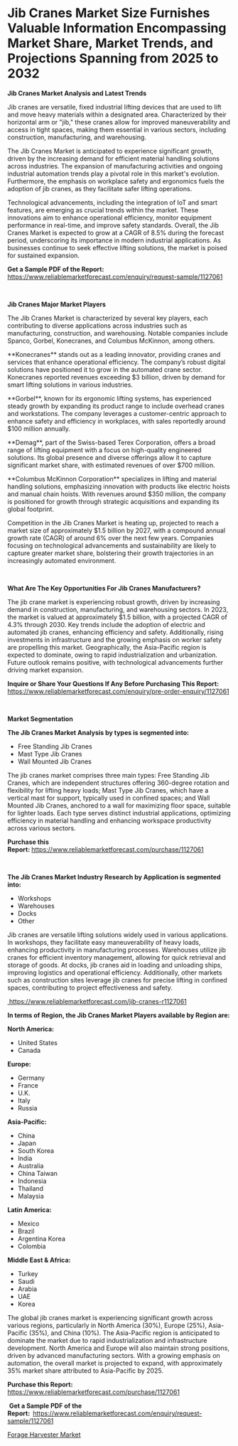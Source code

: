 <p><h1>Jib Cranes Market Size Furnishes Valuable Information Encompassing Market Share, Market Trends, and Projections Spanning from 2025 to 2032</h1></p><p><strong>Jib Cranes Market Analysis and Latest Trends</strong></p>
<p><p>Jib cranes are versatile, fixed industrial lifting devices that are used to lift and move heavy materials within a designated area. Characterized by their horizontal arm or "jib," these cranes allow for improved maneuverability and access in tight spaces, making them essential in various sectors, including construction, manufacturing, and warehousing. </p><p>The Jib Cranes Market is anticipated to experience significant growth, driven by the increasing demand for efficient material handling solutions across industries. The expansion of manufacturing activities and ongoing industrial automation trends play a pivotal role in this market's evolution. Furthermore, the emphasis on workplace safety and ergonomics fuels the adoption of jib cranes, as they facilitate safer lifting operations.</p><p>Technological advancements, including the integration of IoT and smart features, are emerging as crucial trends within the market. These innovations aim to enhance operational efficiency, monitor equipment performance in real-time, and improve safety standards. Overall, the Jib Cranes Market is expected to grow at a CAGR of 8.5% during the forecast period, underscoring its importance in modern industrial applications. As businesses continue to seek effective lifting solutions, the market is poised for sustained expansion.</p></p>
<p><strong>Get a Sample PDF of the Report:&nbsp;</strong> <a href="https://www.reliablemarketforecast.com/enquiry/request-sample/1127061?utm_campaign=1169&utm_medium=2&utm_source=Github&utm_content=ia&utm_term=21022025&utm_id=jib-cranes">https://www.reliablemarketforecast.com/enquiry/request-sample/1127061</a></p>
<p>&nbsp;</p>
<p><strong>Jib Cranes Major Market Players</strong></p>
<p><p>The Jib Cranes Market is characterized by several key players, each contributing to diverse applications across industries such as manufacturing, construction, and warehousing. Notable companies include Spanco, Gorbel, Konecranes, and Columbus McKinnon, among others.</p><p>**Konecranes** stands out as a leading innovator, providing cranes and services that enhance operational efficiency. The company’s robust digital solutions have positioned it to grow in the automated crane sector. Konecranes reported revenues exceeding $3 billion, driven by demand for smart lifting solutions in various industries.</p><p>**Gorbel**, known for its ergonomic lifting systems, has experienced steady growth by expanding its product range to include overhead cranes and workstations. The company leverages a customer-centric approach to enhance safety and efficiency in workplaces, with sales reportedly around $100 million annually.</p><p>**Demag**, part of the Swiss-based Terex Corporation, offers a broad range of lifting equipment with a focus on high-quality engineered solutions. Its global presence and diverse offerings allow it to capture significant market share, with estimated revenues of over $700 million.</p><p>**Columbus McKinnon Corporation** specializes in lifting and material handling solutions, emphasizing innovation with products like electric hoists and manual chain hoists. With revenues around $350 million, the company is positioned for growth through strategic acquisitions and expanding its global footprint.</p><p>Competition in the Jib Cranes Market is heating up, projected to reach a market size of approximately $1.5 billion by 2027, with a compound annual growth rate (CAGR) of around 6% over the next few years. Companies focusing on technological advancements and sustainability are likely to capture greater market share, bolstering their growth trajectories in an increasingly automated environment.</p></p>
<p>&nbsp;</p>
<p><strong>What Are The Key Opportunities For Jib Cranes Manufacturers?</strong></p>
<p><p>The jib crane market is experiencing robust growth, driven by increasing demand in construction, manufacturing, and warehousing sectors. In 2023, the market is valued at approximately $1.5 billion, with a projected CAGR of 4.3% through 2030. Key trends include the adoption of electric and automated jib cranes, enhancing efficiency and safety. Additionally, rising investments in infrastructure and the growing emphasis on worker safety are propelling this market. Geographically, the Asia-Pacific region is expected to dominate, owing to rapid industrialization and urbanization. Future outlook remains positive, with technological advancements further driving market expansion.</p></p>
<p><strong>Inquire or Share Your Questions If Any Before Purchasing This Report:</strong> <a href="https://www.reliablemarketforecast.com/enquiry/pre-order-enquiry/1127061?utm_campaign=1169&utm_medium=2&utm_source=Github&utm_content=ia&utm_term=21022025&utm_id=jib-cranes">https://www.reliablemarketforecast.com/enquiry/pre-order-enquiry/1127061</a></p>
<p>&nbsp;</p>
<p><strong>Market Segmentation</strong></p>
<p><strong>The Jib Cranes Market Analysis by types is segmented into:</strong></p>
<p><ul><li>Free Standing Jib Cranes</li><li>Mast Type Jib Cranes</li><li>Wall Mounted Jib Cranes</li></ul></p>
<p><p>The jib cranes market comprises three main types: Free Standing Jib Cranes, which are independent structures offering 360-degree rotation and flexibility for lifting heavy loads; Mast Type Jib Cranes, which have a vertical mast for support, typically used in confined spaces; and Wall Mounted Jib Cranes, anchored to a wall for maximizing floor space, suitable for lighter loads. Each type serves distinct industrial applications, optimizing efficiency in material handling and enhancing workspace productivity across various sectors.</p></p>
<p><strong>Purchase this Report:&nbsp;</strong><a href="https://www.reliablemarketforecast.com/purchase/1127061?utm_campaign=1169&utm_medium=2&utm_source=Github&utm_content=ia&utm_term=21022025&utm_id=jib-cranes">https://www.reliablemarketforecast.com/purchase/1127061</a></p>
<p>&nbsp;</p>
<p><strong>The Jib Cranes Market Industry Research by Application is segmented into:</strong></p>
<p><ul><li>Workshops</li><li>Warehouses</li><li>Docks</li><li>Other</li></ul></p>
<p><p>Jib cranes are versatile lifting solutions widely used in various applications. In workshops, they facilitate easy maneuverability of heavy loads, enhancing productivity in manufacturing processes. Warehouses utilize jib cranes for efficient inventory management, allowing for quick retrieval and storage of goods. At docks, jib cranes aid in loading and unloading ships, improving logistics and operational efficiency. Additionally, other markets such as construction sites leverage jib cranes for precise lifting in confined spaces, contributing to project effectiveness and safety.</p></p>
<p><a href="https://www.reliablemarketforecast.com/jib-cranes-r1127061?utm_campaign=1169&utm_medium=2&utm_source=Github&utm_content=ia&utm_term=21022025&utm_id=jib-cranes">&nbsp;https://www.reliablemarketforecast.com/jib-cranes-r1127061</a></p>
<p><strong>In terms of Region, the Jib Cranes Market Players available by Region are:</strong></p>
<p>
    <p> <strong> North America: </strong>
        <ul>
            <li>United States</li>
            <li>Canada</li>
        </ul>
        </p> 
    <p> <strong> Europe: </strong>
        <ul>
            <li>Germany</li>
            <li>France</li>
            <li>U.K.</li>
            <li>Italy</li>
            <li>Russia</li>
        </ul>
        </p> 
    <p> <strong> Asia-Pacific: </strong>
        <ul>
            <li>China</li>
            <li>Japan</li>
            <li>South Korea</li>
            <li>India</li>
            <li>Australia</li>
            <li>China Taiwan</li>
            <li>Indonesia</li>
            <li>Thailand</li>
            <li>Malaysia</li>
        </ul>
        </p> 
    <p> <strong> Latin America: </strong>
        <ul>
            <li>Mexico</li>
            <li>Brazil</li>
            <li>Argentina Korea</li>
            <li>Colombia</li>
        </ul>
        </p> 
    <p> <strong> Middle East & Africa: </strong>
        <ul>
            <li>Turkey</li>
            <li>Saudi</li>
            <li>Arabia</li>
            <li>UAE</li>
            <li>Korea</li>
        </ul>
    </p>
    </p>
<p><p>The global jib cranes market is experiencing significant growth across various regions, particularly in North America (30%), Europe (25%), Asia-Pacific (35%), and China (10%). The Asia-Pacific region is anticipated to dominate the market due to rapid industrialization and infrastructure development. North America and Europe will also maintain strong positions, driven by advanced manufacturing sectors. With a growing emphasis on automation, the overall market is projected to expand, with approximately 35% market share attributed to Asia-Pacific by 2025.</p></p>
<p><strong>Purchase this Report: </strong><a href="https://www.reliablemarketforecast.com/purchase/1127061?utm_campaign=1169&utm_medium=2&utm_source=Github&utm_content=ia&utm_term=21022025&utm_id=jib-cranes">https://www.reliablemarketforecast.com/purchase/1127061</a></p>
<p>&nbsp;<strong>Get a Sample PDF of the Report:&nbsp;&nbsp;</strong><a href="https://www.reliablemarketforecast.com/enquiry/request-sample/1127061?utm_campaign=1169&utm_medium=2&utm_source=Github&utm_content=ia&utm_term=21022025&utm_id=jib-cranes">https://www.reliablemarketforecast.com/enquiry/request-sample/1127061</a></p>
<p><strong></strong></p>
<p><p><a href="https://github.com/pizolina/Market-Research-Report-List-7/blob/main/forage-harvester-market.md?utm_campaign=1169&utm_medium=2&utm_source=Github&utm_content=ia&utm_term=21022025&utm_id=jib-cranes">Forage Harvester Market</a></p></p>